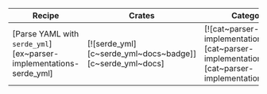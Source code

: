 | Recipe | Crates | Categories |
|--------|--------|------------|
| [Parse YAML with `serde_yml`][ex~parser-implementations-serde_yml] | [![serde_yml][c~serde_yml~docs~badge]][c~serde_yml~docs] | [![cat~parser-implementations][cat~parser-implementations~badge]][cat~parser-implementations] |

<div class="hidden">
</div>
